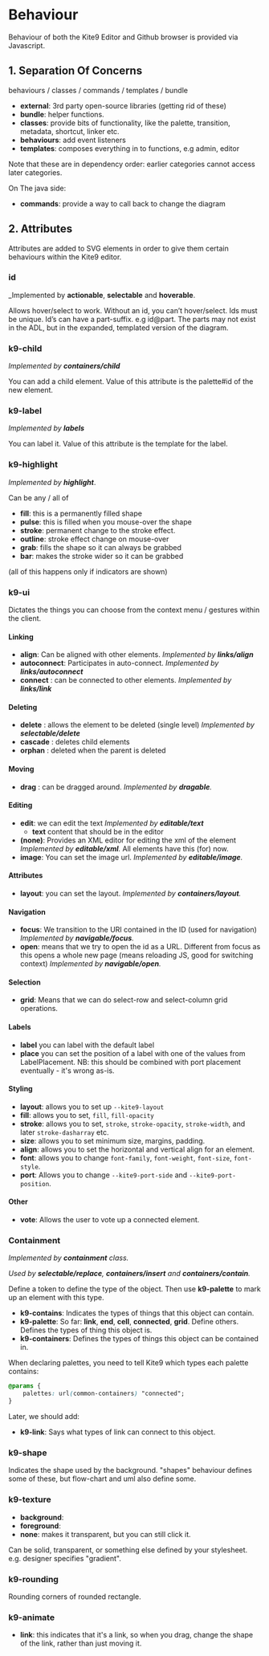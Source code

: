 # Behaviour

Behaviour of both the Kite9 Editor and Github browser is provided via Javascript.

## 1.  Separation Of Concerns

behaviours / classes / commands / templates / bundle

- **external**: 3rd party open-source libraries (getting rid of these)
- **bundle**: helper functions.
- **classes**:  provide bits of functionality, like the palette, transition, metadata, shortcut, linker etc.
- **behaviours**:  add event listeners
- **templates**: composes everything in to functions, e.g admin, editor

Note that these are in dependency order: earlier categories cannot access later categories.

On The java side:

- **commands**: provide a way to call back to change the diagram

## 2. Attributes

Attributes are added to SVG elements in order to give them certain behaviours within the Kite9 editor.

### id 

_Implemented by **actionable**, **selectable** and **hoverable**.

Allows hover/select to work.  Without an id, you can’t hover/select.  Ids must be unique.  Id’s can have a part-suffix.  e.g id@part.  The parts may not exist in the ADL, but in the expanded, templated version of the diagram.  

### k9-child

_Implemented by **containers/child**_

You can add a child element. Value of this attribute is the palette#id of the new element.

### k9-label

_Implemented by **labels**_

You can label it.  Value of this attribute is the template for the label.

### k9-highlight

_Implemented by **highlight**_.

Can be any / all of
* **fill**: this is a permanently filled shape
* **pulse**: this is filled when you mouse-over the shape
* **stroke**: permanent change to the stroke effect.
* **outline**: stroke effect change on mouse-over
* **grab**: fills the shape so it can always be grabbed
* **bar**: makes the stroke wider so it can be grabbed 

(all of this happens only if indicators are shown)

### k9-ui

Dictates the things you can choose from the context menu / gestures within the client.

#### Linking

* **align**: Can be aligned with other elements. _Implemented by **links/align**_
* **autoconnect**:  Participates in auto-connect.  _Implemented by **links/autoconnect**_
* **connect** : can be connected to other elements.  _Implemented by **links/link**_

#### Deleting

  - **delete** : allows the element to be deleted (single level)   _Implemented by **selectable/delete**_
  - **cascade** : deletes child elements
  - **orphan** : deleted when the parent is deleted
  
#### Moving

* **drag** : can be dragged around. _Implemented by **dragable**._

#### Editing

* **edit**: we can edit the text  _Implemented by **editable/text**_
  -  **text** content that should be in the editor
* **(none)**: Provides an XML editor for editing the xml of the element  _Implemented by **editable/xml**._  All elements have this (for) now.
* **image**: You can set the image url.  _Implemented by **editable/image**._

#### Attributes

* **layout**: you can set the layout.    _Implemented by **containers/layout**._
  
#### Navigation

* **focus**:  We transition to the URI contained in the ID (used for navigation) _Implemented by **navigable/focus**._
* **open**: means that we try to open the id as a URL.  Different from focus as this opens a whole new page (means reloading JS, good for switching context)   _Implemented by **navigable/open**._

#### Selection

* **grid**: Means that we can do select-row and select-column grid operations.

#### Labels

- **label** you can label with the default label
- **place** you can set the position of a label with one of the values from LabelPlacement.  NB:  this should be combined with port placement eventually - it's wrong as-is.

#### Styling

- **layout**:  allows you to set up `--kite9-layout`
- **fill**: allows you to set, `fill`, `fill-opacity`
- **stroke**: allows you to set, `stroke`, `stroke-opacity`, `stroke-width`, and later `stroke-dasharray` etc.
- **size**: allows you to set minimum size, margins, padding.
- **align**: allows you to set the horizontal and vertical align for an element.
- **font**: allows you to change `font-family`, `font-weight`, `font-size`, `font-style`.
- **port**: Allows you to change `--kite9-port-side` and `--kite9-port-position`.

#### Other

* **vote**: Allows the user to vote up a connected element.

### Containment

_Implemented by **containment** class._

_Used by **selectable/replace**, **containers/insert** and **containers/contain**._

Define a token to define the type of the object.  Then use **k9-palette** to mark up an element with this type.

- **k9-contains**: Indicates the types of things that this object can contain.
- **k9-palette**:  So far: **link**, **end**, **cell**, **connected**, **grid**. Define others.  Defines the types of thing this object is.
- **k9-containers**: Defines the types of things this object can be contained in.

When declaring palettes, you need to tell Kite9 which types each palette contains:

```css
@params {
	palettes: url(common-containers) "connected";	
}
```

Later, we should add:

 - **k9-link**:  Says what types of link can connect to this object.

### k9-shape

Indicates the shape used by the background.  "shapes" behaviour defines some of these, but flow-chart and uml also define some.

### k9-texture

 - **background**: 
 - **foreground**: 
 - **none**: makes it transparent, but you can still click it.
 
Can be solid, transparent, or something else defined by your stylesheet.  e.g. designer specifies "gradient".

### k9-rounding

Rounding corners of rounded rectangle.

### k9-animate

 - **link**:  this indicates that it's a link, so when you drag, change the shape of the link, rather than just moving it.
